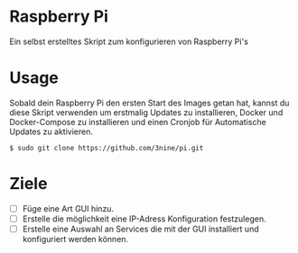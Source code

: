 # Raspberry Pi

Ein selbst erstelltes Skript zum konfigurieren von Raspberry Pi's

# Usage

Sobald dein Raspberry Pi den ersten Start des Images getan hat, kannst du diese Skript verwenden um erstmalig Updates zu installieren, Docker und Docker-Compose zu installieren und einen Cronjob für Automatische Updates zu aktivieren.

```
$ sudo git clone https://github.com/3nine/pi.git
```

# Ziele

- [ ] Füge eine Art GUI hinzu.
- [ ] Erstelle die möglichkeit eine IP-Adress Konfiguration festzulegen.
- [ ] Erstelle eine Auswahl an Services die mit der GUI installiert und konfiguriert werden können.
